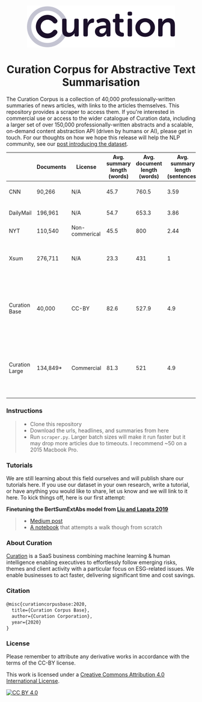 <p align="center">
    <br>
    <a href="https://curationcorp.com" target="_blank">
    <img src="curationlogo.png"/>
    </a>
    <br>
</p>

<h1 align="center">Curation Corpus for Abstractive Text Summarisation</h1>

The Curation Corpus is a collection of 40,000 professionally-written summaries of news articles, with links to the articles themselves. This repository provides a scraper to access them. If you're interested in commercial use or access to the wider catalogue of Curation data, including a larger set of over 150,000 professionally-written abstracts and a scalable, on-demand content abstraction API (driven by humans or AI), please get in touch. For our thoughts on how we hope this release will help the NLP community, see our [post introducing the dataset](https://medium.com/curation-corporation/teaching-an-ai-to-abstract-a-new-dataset-for-abstractive-auto-summarisation-5227f546caa8).

||Documents|License|Avg. summary length (words)|Avg. document length (words)|Avg. summary length (sentences)|Avg. document length (sentences)|Type|
|--- |--- |--- |--- |--- |--- |--- |--- |
|CNN|90,266|N/A|45.7|760.5|3.59|34|Implied by "summary" box|
|DailyMail|196,961|N/A|54.7|653.3|3.86|29.3|Implied by bullets below headline|
|NYT|110,540|Non-commerical|45.5|800|2.44|35.6|Abstractive summary|
|Xsum|276,711|N/A|23.3|431|1|19.7|Single sentence answering "what is this article about?"|
|Curation Base|40,000|CC-BY|82.6|527.9|4.9|27.4|Professionally written and edited standalone summary intended to be understood by itself|
|Curation Large|134,849*|Commercial|81.3|521|4.9|27|Professionally written and edited standalone summary intended to be understood by itself

### Instructions
> * Clone this repository
> * Download the urls, headlines, and summaries from here
> * Run `scraper.py`. Larger batch sizes will make it run faster but it may drop more articles due to timeouts. I recommend ~50 on a 2015 Macbook Pro. 

### Tutorials
We are still learning about this field ourselves and will publish share our tutorials here. If you use our dataset in your own research, write a tutorial, or have anything you would like to share, let us know and we will link to it here. To kick things off, here is our first attempt:

**Finetuning the BertSumExtAbs model from [Liu and Lapata 2019](https://arxiv.org/abs/1908.08345)**
> * [Medium post](https://medium.com/curation-corporation/fine-tuning-bert-for-abstractive-summarisation-with-the-curation-dataset-79ea4b40a923)
> * [A notebook](https://github.com/CurationCorp/summarisation/tree/master/finetuning-bertextabs) that attempts a walk though from scratch

### About Curation
[Curation](https://curationcorp.com) is a SaaS business combining machine learning & human intelligence enabling executives to effortlessly follow emerging risks, themes and client activity with a particular focus on ESG-related issues. We enable businesses to act faster, delivering significant time and cost savings.

### Citation
```
@misc{curationcorpusbase:2020,
  title={Curation Corpus Base},
  author={Curation Corporation},
  year={2020}
}
```

### License
Please remember to attribute any derivative works in accordance with the terms of the CC-BY license. 

This work is licensed under a [Creative Commons Attribution 4.0 International
License][cc-by].

[![CC BY 4.0][cc-by-image]][cc-by]

[cc-by]: http://creativecommons.org/licenses/by/4.0/
[cc-by-image]: https://i.creativecommons.org/l/by/4.0/88x31.png
[cc-by-shield]: https://img.shields.io/badge/License-CC%20BY%204.0-lightgrey.svg
